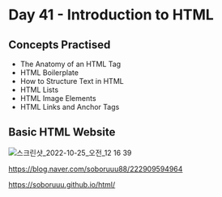 # Day 41 - Introduction to HTML
## Concepts Practised
- The Anatomy of an HTML Tag
- HTML Boilerplate
- How to Structure Text in HTML
- HTML Lists
- HTML Image Elements
- HTML Links and Anchor Tags
## Basic HTML Website

![스크린샷_2022-10-25_오전_12 16 39](https://user-images.githubusercontent.com/116648895/224582003-1e8c403b-254a-4b7b-afaf-74c70db228f2.png)

https://blog.naver.com/soboruuu88/222909594964

https://soboruuu.github.io/html/
